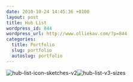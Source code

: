 ```yaml
--- 
date: 2010-10-24 14:45:36 +0100
layout: post
title: Hub List
wordpress_id: 844
wordpress_url: http://www.olliekav.com/?p=844
categories: 
  title: Portfolio
  slug: portfolio
  autoslug: portfolio
---
```

![](http://www.olliekav.com/wp-content/uploads/hub-list-icon-sketches-v2.jpg "hub-list-icon-sketches-v2")![](http://www.olliekav.com/wp-content/uploads/hub-list-v3-sizes.jpg "hub-list-v3-sizes")
